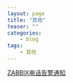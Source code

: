 ```yaml
---
layout: page
title: "其他"
teaser: ""
categories:
    - blog
tags:
    - 其他
---
```


[ZABBIX电话告警通知](http://mp.weixin.qq.com/s?__biz=MzA3MzYwNjQ3NA%3D%3D&hmsr=toutiao.io&idx=1&mid=208044586&sn=56efa9d88371a891f36b94c3469d2a85&utm_medium=toutiao.io&utm_source=toutiao.io)